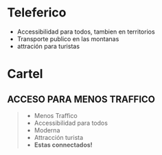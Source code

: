 # Teleferico
* Accessibilidad para todos, tambien en territorios
* Transporte publico en las montanas
* attración para turistas

# Cartel

## ACCESO PARA MENOS TRAFFICO
> * Menos Traffico
> * Accessibilidad para todos
> * Moderna
> * Attracción turista
> * __Estas connectados!__
